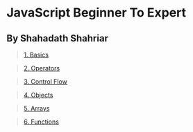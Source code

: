 # JavaScript Beginner To Expert
## By Shahadath Shahriar

> [1. Basics](https://github.com/shahadathshahriarakash/JavaScript-B-To-E/tree/master/Basics)

> [2. Operators](https://github.com/shahadathshahriarakash/JavaScript-B-To-E/tree/master/Operators)

> [3. Control Flow](https://github.com/shahadathshahriarakash/JavaScript-B-To-E/tree/master/Control%20Flow)

> [4. Objects](https://github.com/shahadathshahriarakash/JavaScript-B-To-E/tree/master/Objects)

> [5. Arrays](https://github.com/shahadathshahriarakash/JavaScript-B-To-E/tree/master/Arrays)

> [6. Functions](https://github.com/shahadathshahriarakash/JavaScript-B-To-E/tree/master/Functions)